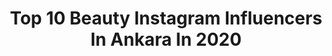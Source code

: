 ---
title: Top 10 Beauty Instagram Influencers In Ankara In 2020
description: >-
  Find top beauty Instagram influencers in Ankara in 2020. Most popular hashtags: #turkey #ankara #beauty.
platform: Instagram
hits: 52
text_top: Identify the top-rated Instagram accounts on inBeat.
text_bottom: inBeat holds 52 Instagram influencers like this in Ankara, Turkey for you to contact.
profiles:
  - username: "hulyaakcaofficial"
    fullname: >-
      Hülya Akça
    bio: >-
      ♡ Digital Content Creator ♡ Lifestyle | Beauty | Mia | Food & More • Political Science & International Relations • Mail or DM for business Turkey🇹🇷
    location: "Turkey"
    followers: 40355
    engagement: 161
    commentsToLikes: 0.030868
    id: ck0u6kg2q25fc0i19cbyqg9vm
    verified: false
    hashtags: "#lostinwonder, #watch, #maskemvarken, #camgibicilt"
  - username: "tugcedemirlsblog"
    fullname: >-
      Tugce DEMİRAL Blog
    bio: >-
      Çı𝔫𝔞𝔯’𝔰 𝔪𝔬𝔪 ❥ Lifestyle │ Beauty │ Makeup | Fashion Ankara 📍 ✉️Iletisim & PR & DM : tuqce21@hotmail.com
    location: "Turkey"
    followers: 31693
    engagement: 304
    commentsToLikes: 0.026123
    id: ck8tbm7r0w7iy0j783rvzy3g2
    verified: false
    hashtags: "#instagram, #likeforfollow, #skincare, #following"
  - username: "sesversus"
    fullname: >-
      SesVerSus
    bio: >-
      SesVerSus A Capella 📞0850 888 0 787 (SVS) 📩info@sesversus.com.tr
    location: "Turkey"
    followers: 41125
    engagement: 183
    commentsToLikes: 0.010903
    id: ck14i68ljduhg0i19f1ys04le
    verified: true
    hashtags: "#beauty, #music, #mustafakemalatatu, #photooftheday"
  - username: "efkography"
    fullname: >-
      Efekan PÜRÇEKLİ
    bio: >-
      °Portrait | Fashion | Wedding • | Beauty | Headshot | •Retoucher - based in Turkey •Ankara/İstanbul
    location: "Turkey"
    followers: 9265
    engagement: 488
    commentsToLikes: 0.054630
    id: ckaov4n7j316d0i788d54h9kk
    verified: false
    hashtags: "#nikon, #godox, #withportrait"
  - username: "jansulubirblog"
    fullname: >-
      Cansu🌟
    bio: >-
      ✨More than makeup✨ PR/iş birlikleri için dm📩 Beauty starts from the inside 💎 Ankara Hacettepe Üniversitesi
    location: "Turkey"
    followers: 11965
    engagement: 487
    commentsToLikes: 0.206781
    id: ck14gilzr5eq20i19jxsrt25i
    verified: false
    hashtags: "#cekilis, #gordion10yas, #incitoka, #bimganimetleri"
  - username: "dyt_pelinyuksel"
    fullname: >-
      Diyetisyen Pelin YÜKSEL
    bio: >-
      🍏 Beslenme & Diyet Uzmanı 🌐 #onlinediyet #onlinediyetisyen 👩🏻‍🍳 Başkent Üni. TGA Eğitmen Şef 🍀 Fonksiyonel Tıp 📍 Söğütözü 📍 Etlik- Yenimahalle📍Cinnah
    location: "Turkey"
    followers: 15637
    engagement: 548
    commentsToLikes: 0.129430
    id: ck6ue7ax1p8h10j71pw5gzdg6
    verified: false
    hashtags: "#ba, #evdekal, #istanbuletkinlik, #coffexistanbul2020"
  - username: "ozcelikgiz"
    fullname: >-
      Gizem Özçelik
    bio: >-
      #Influencer Fashion | Beauty •Life Style ✉️ ozcelikgiz@gmail.com
    location: "Turkey"
    followers: 61587
    engagement: 354
    commentsToLikes: 0.253578
    id: ck5cbkutwfmu30i110te98pj8
    verified: false
    hashtags: "#fashion, #style, #blogger, #infl"
  - username: "ervaervaa_"
    fullname: >-
      Erva 🍭
    bio: >-
      Audiologist in real life👂🏼 fromeanda@gmail.com 📬 📍Eskişehir 📍Ankara
    location: "Turkey"
    followers: 27604
    engagement: 398
    commentsToLikes: 0.080945
    id: ck15rk21s8azl0i195rp257g2
    verified: false
    hashtags: "#influencer, #coffeetime, #eskis, #style"
  - username: "mulatto__girl"
    fullname: >-
      Sweety
    bio: >-
      Welcome to my life routine, if you fell dizzy don't pay attention🤪❤️ ♎⚖️100%🤗😉🧿 The future belongs to those, who believe in beauty of their dream
    location: "Turkey"
    followers: 6581
    engagement: 756
    commentsToLikes: 0.052166
    id: ckap61ci4e1dd0i78kddvpvsp
    verified: false
    hashtags: "#cappadocia, #azerbaijan, #turkey, #ankarastyle"
  - username: "busrabaltaciofficial"
    fullname: >-
      BÜŞRA BALTACI®
    bio: >-
      BAYAN KAHKAHA ￼🙈 TRABZON 🇹🇷 ANKARA ◾️İLAHİYAT•AÜ-AÇÜ ◾️Çocuk Gelişimi KALBİNİZ GİBİ GEÇSİN ÖMRÜNÜZ🌿
    location: "Turkey"
    followers: 46235
    engagement: 230
    commentsToLikes: 0.258952
    id: ck9hbb6t4g3zu0j78hm9pzehx
    verified: false
    hashtags: "#sevgililerg, #ordu, #dog, #tu"
---